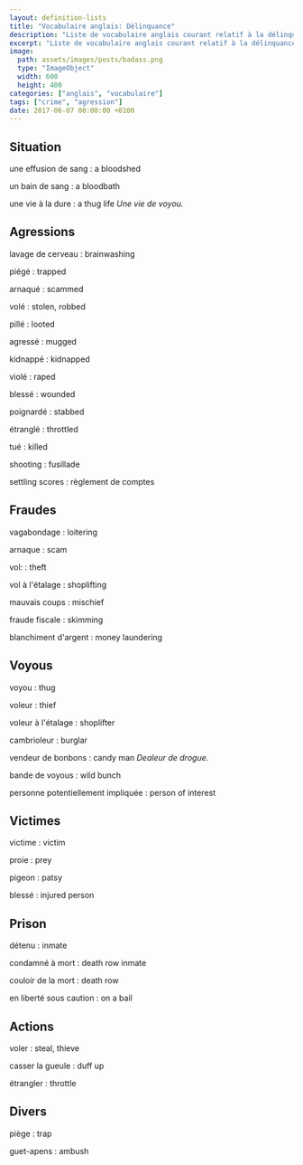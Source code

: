 ```yaml
---
layout: definition-lists
title: "Vocabulaire anglais: Délinquance"
description: "Liste de vocabulaire anglais courant relatif à la délinquance."
excerpt: "Liste de vocabulaire anglais courant relatif à la délinquance."
image:
  path: assets/images/posts/badass.png
  type: "ImageObject"
  width: 600
  height: 400
categories: ["anglais", "vocabulaire"]
tags: ["crime", "agression"]
date: 2017-06-07 00:00:00 +0100
---
```


## Situation

une effusion de sang
: a bloodshed

un bain de sang
: a bloodbath

une vie à la dure
: a thug life
*Une vie de voyou.*


## Agressions

lavage de cerveau
: brainwashing

piégé
: trapped

arnaqué
: scammed

volé
: stolen, robbed

pillé
: looted

agressé
: mugged

kidnappé
: kidnapped

violé
: raped

blessé
: wounded

poignardé
: stabbed

étranglé
: throttled

tué
: killed

shooting
: fusillade

settling scores
: règlement de comptes


## Fraudes

vagabondage
: loitering

arnaque
: scam

vol:
: theft

vol à l'étalage
: shoplifting

mauvais coups
: mischief

fraude fiscale
: skimming

blanchiment d'argent
: money laundering


## Voyous

voyou
: thug

voleur
: thief

voleur à l'étalage
: shoplifter

cambrioleur
: burglar

vendeur de bonbons
: candy man
*Dealeur de drogue.*

bande de voyous
: wild bunch

personne potentiellement impliquée
: person of interest


## Victimes

victime
: victim

proie
: prey

pigeon
: patsy

blessé
: injured person


## Prison

détenu
: inmate

condamné à mort
: death row inmate

couloir de la mort
: death row

en liberté sous caution
: on a bail


## Actions

voler
: steal, thieve

casser la gueule
: duff up

étrangler
: throttle


## Divers

piège
: trap

guet-apens
: ambush
